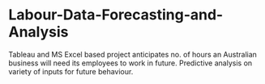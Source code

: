 # Labour-Data-Forecasting-and-Analysis
Tableau and MS Excel based project anticipates no. of hours an Australian business will need its employees to work in future. Predictive analysis on variety of inputs for future behaviour.
